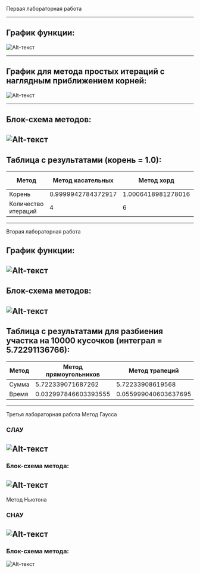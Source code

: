Первая лабораторная работа
_____
## График функции:
![Alt-текст](https://github.com/AndreyAgeev111/Numerical_Methods/blob/master/res/func.png "График функции")
_____
## График для метода простых итераций с наглядным приближением корней:
![Alt-текст](https://github.com/AndreyAgeev111/Numerical_Methods/blob/master/res/simple_iteration.png "Простые итерации")
_____
## Блок-схема методов:
![Alt-текст](https://github.com/AndreyAgeev111/Numerical_Methods/blob/master/res/flowchart.png "Блок-схема")
-----
## Таблица с результатами (корень = 1.0):
| Метод | Метод касательных | Метод хорд | Метод простых итераций |
| ----- | ----------------- | ---------- | ---------------------- |
| Корень | 0.9999942784372917 | 1.0006418981278016 | 0.9998307889319291 |
| Количество итераций | 4 | 6 | 12 |
-----
Вторая лабораторная работа
## График функции:
![Alt-текст](https://github.com/AndreyAgeev111/Numerical_Methods/blob/master/res/second_lab_plot.png "График функции")
-----
## Блок-схема методов:
![Alt-текст](https://github.com/AndreyAgeev111/Numerical_Methods/blob/master/res/flowchart_2.png "Блок-схема")
-----
## Таблица с результатами для разбиения участка на 10000 кусочков (интеграл = 5.72291136766):
| Метод | Метод прямоугольников | Метод трапеций | Метод Симпсона |
| ----- | ----------------- | ---------- | ---------------------- |
| Сумма | 5.722339071687262 | 5.72233908619568 | 5.722339076523405 |
| Время | 0.032997846603393555 | 0.055999040603637695 | 0.08100008964538574 |
-----
Третья лабораторная работа
Метод Гаусса
### СЛАУ
![Alt-текст](https://github.com/AndreyAgeev111/Numerical_Methods/blob/master/res/slau.png "СЛАУ")
-----
### Блок-схема метода:
![Alt-текст](https://github.com/AndreyAgeev111/Numerical_Methods/blob/master/res/flowchart_3_1.png "Блок-схема")
-----
Метод Ньютона
### СНАУ
![Alt-текст](https://github.com/AndreyAgeev111/Numerical_Methods/blob/master/res/snau.png "СНАУ")
-----
### Блок-схема метода:
![Alt-текст](https://github.com/AndreyAgeev111/Numerical_Methods/blob/master/res/flowchart_3_2.png "Блок-схема")
